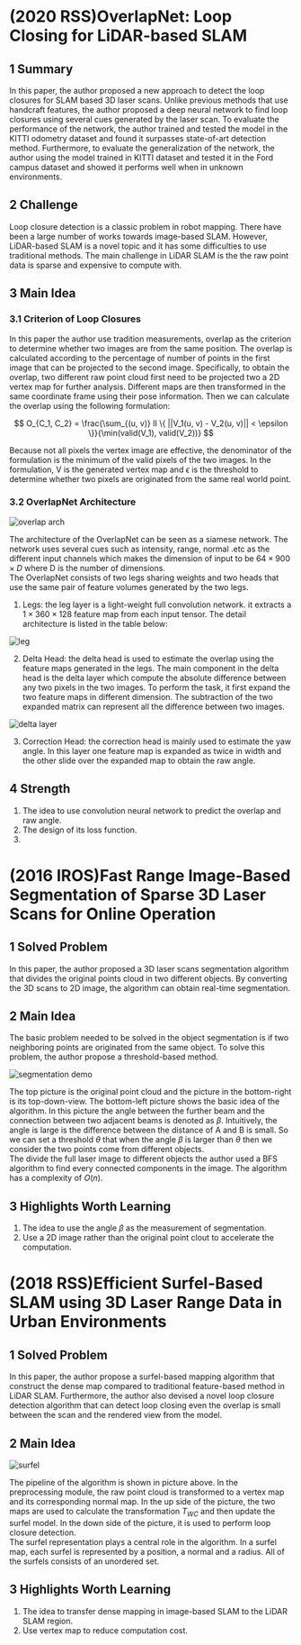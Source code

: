 # (2020 RSS)OverlapNet: Loop Closing for LiDAR-based SLAM

## 1 Summary
In this paper, the author proposed a new approach to detect the loop closures for SLAM based 3D laser scans. Unlike previous methods that use handcraft features, the author proposed a deep neural network to find loop closures using several cues generated by the laser scan. To evaluate the performance of the network, the author trained and tested the model in the KITTI odometry dataset and found it surpasses state-of-art detection method. Furthermore, to evaluate the generalization of the network, the author using the model trained in KITTI dataset and tested it in the Ford campus dataset and showed it performs well when in unknown environments.

## 2 Challenge
Loop closure detection is a classic problem in robot mapping. There have been a large number of works towards image-based SLAM. However, LiDAR-based SLAM is a novel topic and it has some difficulties to use traditional methods. The main challenge in LiDAR SLAM is the the raw point data is sparse and expensive to compute with.

## 3 Main Idea

### 3.1 Criterion of Loop Closures

In this paper the author use tradition measurements, overlap as the criterion to determine whether two images are from the same position. The overlap is calculated according to the percentage of number of points in the first image that can be projected to the second image. Specifically, to obtain the overlap, two different raw point cloud first need to be projected two a 2D vertex map for further analysis. Different maps are then transformed in the same coordinate frame using their pose information. Then we can calculate the overlap using the following formulation:

$$
O_{C_1, C_2} = \frac{\sum_{(u, v)} II \{ ||V_1(u, v) - V_2(u, v)|| < \epsilon \}}{\min(valid(V_1), valid(V_2))}
$$

Because not all pixels the vertex image are effective, the denominator of the formulation is the minimum of the valid pixels of the two images. In the formulation, V is the generated vertex map and $\epsilon$ is the threshold to determine whether two pixels are originated from the same real world point.

### 3.2 OverlapNet Architecture

![overlap arch](../images/wk7_overlap_arch.png)

The architecture of the OverlapNet can be seen as a siamese network. The network uses several cues such as intensity, range, normal .etc as the different input channels which makes the dimension of input to be $64 \times 900 \times D$ where D is the number of dimensions.  
The OverlapNet consists of two legs sharing weights and two heads that use the same pair of feature volumes generated by the two legs.

1. Legs: the leg layer is a light-weight full convolution network. it extracts a $1 \times 360 \times 128$ feature map from each input tensor. The detail architecture is listed in the table below:

![leg](../images/wk7_leg.png)

2. Delta Head: the delta head is used to estimate the overlap using the feature maps generated in the legs. The main component in the delta head is the delta layer which compute the absolute difference between any two pixels in the two images. To perform the task, it first expand the two feature maps in different dimension. The subtraction of the two expanded matrix can represent all the difference between two images. 

![delta layer](../images/wk7_delta.png)

3. Correction Head: the correction head is mainly used to estimate the yaw angle. In this layer one feature map is expanded as twice in width and the other slide over the expanded map to obtain the raw angle.

## 4 Strength

1. The idea to use convolution neural network to predict the overlap and raw angle.
2. The design of its loss function.
3. 

# (2016 IROS)Fast Range Image-Based Segmentation of Sparse 3D Laser Scans for Online Operation

## 1 Solved Problem
In this paper, the author proposed a 3D laser scans segmentation algorithm that divides the original points cloud in two different objects. By converting the 3D scans to 2D image, the algorithm can obtain real-time segmentation.

## 2 Main Idea
The basic problem needed to be solved in the object segmentation is if two neighboring points are originated from the same object. To solve this problem, the author propose a threshold-based method.

![segmentation demo](../images/wk7_illu.png)

The top picture is the original point cloud and the picture in the bottom-right is its top-down-view. The bottom-left picture shows the basic idea of the algorithm. In this picture the angle between the further beam and the connection between two adjacent beams is denoted as $\beta$. Intuitively, the angle is large is the difference between the distance of A and B is small. So we can set a threshold $\theta$ that when the angle $\beta$ is larger than $\theta$ then we consider the two points come from different objects.  
The divide the full laser image to different objects the author used a BFS algorithm to find every connected components in the image. The algorithm has a complexity of $O(n)$.

## 3 Highlights Worth Learning

1. The idea to use the angle $\beta$ as the measurement of segmentation.
2. Use a 2D image rather than the original point clout to accelerate the computation.

# (2018 RSS)Efficient Surfel-Based SLAM using 3D Laser Range Data in Urban Environments

## 1 Solved Problem
In this paper, the author propose a surfel-based mapping algorithm that construct the dense map compared to traditional feature-based method in LiDAR SLAM. Furthermore, the author also devised a novel loop closure detection algorithm that can detect loop closing even the overlap is small between the scan and the rendered view from the model.

## 2 Main Idea

![surfel](../images/wk7_surfel.png)

The pipeline of the algorithm is shown in picture above. In the preprocessing module, the raw point cloud is transformed to a vertex map and its corresponding normal map. In the up side of the picture, the two maps are used to calculate the transformation $T_{WC}$ and then update the surfel model. In the down side of the picture, it is used to perform loop closure detection.  
The surfel representation plays a central role in the algorithm. In a surfel map, each surfel is represented by a position, a normal and a radius. All of the surfels consists of an unordered set.

## 3 Highlights Worth Learning

1. The idea to transfer dense mapping in image-based SLAM to the LiDAR SLAM region.
2. Use vertex map to reduce computation cost.